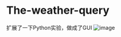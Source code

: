 # The-weather-query
扩展了一下Python实验，做成了GUI
![image](https://user-images.githubusercontent.com/75211896/117999433-6b714e80-b377-11eb-8956-60be2c3c8c0d.png)
